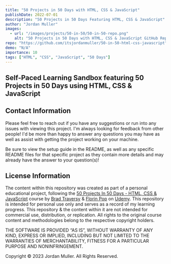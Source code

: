 ```yaml
---
title: "50 Projects in 50 Days with HTML, CSS & JavaScript"
publishDate: 2022-07-01
description: "50 Projects in 50 Days Featuring HTML, CSS & JavaScript"
author: "Jordan Muller"
images:
  - url: "/images/projects/50-in-50/50-in-50-repo.png"
    alt: "50 Projects in 50 Days with HTML, CSS & JavaScript GitHub Repository Banner Image"
repo: "https://github.com/itsjordanmuller/50-in-50-html-css-javascript"
demo: "N/A"
importance: 10
tags: ["HTML", "CSS", "JavaScript", "50 Days"]
---
```


## Self-Paced Learning Sandbox featuring 50 Projects in 50 Days using HTML, CSS & JavaScript

## Contact Information

Please feel free to reach out if you have any suggestions or run into any issues with viewing this project. I'm always looking for feedback from other people! I'd be more than happy to answer any questions you may have as well as assist with getting the project working on your machine.<br/>

Be sure to view the setup guide in the README, as well as any specific README files for that specific project as they contain more details and may already have the answer to your question(s)!

## License Information

The content within this repository was created as part of a personal educational project, following the [50 Projects In 50 Days - HTML, CSS & JavaScript](https://www.udemy.com/course/50-projects-50-days/) course by [Brad Traversy](https://www.udemy.com/user/brad-traversy/) & [Florin Pop](https://www.udemy.com/user/popflorin/) on [Udemy](https://www.udemy.com/). This repository is intended for personal use only and serves as a record of my learning progress. This repository & the content within it are not intended for commercial use, distribution, or replication. All rights to the original course content and methodologies belong to the respective copyright holders.

THE SOFTWARE IS PROVIDED “AS IS”, WITHOUT WARRANTY OF ANY KIND, EXPRESS OR IMPLIED, INCLUDING BUT NOT LIMITED TO THE WARRANTIES OF MERCHANTABILITY, FITNESS FOR A PARTICULAR PURPOSE AND NONINFRINGEMENT.

Copyright © 2023 Jordan Muller. All Rights Reserved.